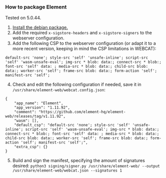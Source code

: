 ### How to package Element
Tested on 5.0.44.

1. [Install the debian package.](https://github.com/element-hq/element-web/blob/develop/docs/install.md#debian-package)
2. Add the required `x-sigstore-headers` and `x-sigstore-signers` to the webserver configuration.
3. Add the following CSP to the webserver configuration (or adapt it to a more recent version, keeping in mind the CSP limitations in WEBCAT):
```
default-src 'none'; style-src 'self' 'unsafe-inline'; script-src 'self' 'wasm-unsafe-eval'; img-src * blob: data:; connect-src * blob:; font-src 'self' data: ; media-src * blob: data:; child-src blob: data:; worker-src 'self'; frame-src blob: data:; form-action 'self'; manifest-src 'self';
```
4. Check and edit the following configuration if needed, save it in `/usr/share/element-web/webcat.config.json`:
```
{
    "app_name": "Element",
    "app_version": "1.11.92",
    "comment": "https://github.com/element-hq/element-web/releases/tag/v1.11.92",
    "wasm": [],
    "default_csp": "default-src 'none'; style-src 'self' 'unsafe-inline'; script-src 'self' 'wasm-unsafe-eval'; img-src * blob: data:; connect-src * blob:; font-src 'self' data: ; media-src * blob: data:; child-src blob: data:; worker-src 'self'; frame-src blob: data:; form-action 'self'; manifest-src 'self';",
    "extra_csp": {}
}
```
5. Build and sign the manifest, specifying the amount of signatures desired:
`python3 signing/signer.py /usr/share/element-web/ --output /usr/share/element-web/webcat.json --signatures 1`
